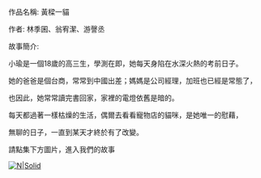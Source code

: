 作品名稱: 黃樑一貓

作者: 林季囷、翁宥潔、游謦丞

故事簡介:

小瑜是一個18歲的高三生，學測在即，她每天身陷在水深火熱的考前日子。

她的爸爸是個台商，常常到中國出差；媽媽是公司經理，加班也已經是常態了，

也因此，她常常讀完書回家，家裡的電燈依舊是暗的。

每天都過著一樣枯燥的生活，偶爾去看看寵物店的貓咪，是她唯一的慰藉，

無聊的日子，一直到某天才終於有了改變。

請點集下方圖片，進入我們的故事

[![N|Solid](https://user-images.githubusercontent.com/96431113/148043077-6cd64823-b8f1-42cb-8046-bfc9345e8275.jpg)](https://dreammmeow.blogspot.com/)

